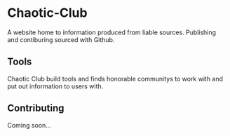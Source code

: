 # Chaotic-Club
A website home to information produced from liable sources. 
Publishing and contiburing sourced with Github.

## Tools
Chaotic Club build tools and finds honorable communitys to work with and put out information to users with.

## Contributing
Coming soon...
